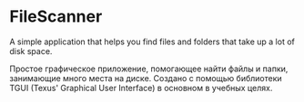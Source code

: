 # FileScanner
A simple application that helps you find files and folders that take up a lot of disk space.

Простое графическое приложение, помогающее найти файлы и папки, занимающие много места на диске. Создано с помощью библиотеки TGUI (Texus' Graphical User Interface) в основном в учебных целях. 

